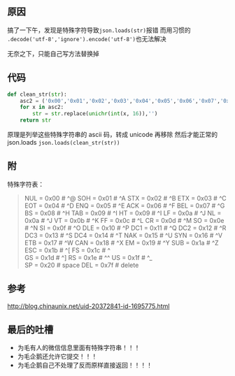 ## 原因
搞了一下午，发现是特殊字符导致`json.loads(str)`报错
而用习惯的 `.decode('utf-8','ignore').encode('utf-8')`也无法解决

无奈之下，只能自己写方法替换掉

## 代码
```python
def clean_str(str):
    asc2 = ('0x00','0x01','0x02','0x03','0x04','0x05','0x06','0x07','0x08','0x09','0x09','0x0a','0x0a','0x0b','0x0c','0x0d','0x0e','0x0f','0x10','0x11','0x12','0x13','0x14','0x15','0x16','0x17','0x18','0x19','0x1a','0x1b','0x1c','0x1d','0x1e','0x1f','0x20','0x7f')
    for x in asc2:
        str = str.replace(unichr(int(x, 16)),'')
    return str
```
原理是列举这些特殊字符串的 ascii 码，转成 unicode 再移除
然后才能正常的 json.loads
`json.loads(clean_str(str))`

## 附
特殊字符表：

>NUL	= 0x00	# ^@
SOH	= 0x01	# ^A
STX	= 0x02	# ^B
ETX	= 0x03	# ^C
EOT	= 0x04	# ^D
ENQ	= 0x05	# ^E
ACK	= 0x06	# ^F
BEL	= 0x07	# ^G
BS	= 0x08	# ^H
TAB	= 0x09	# ^I
HT	= 0x09	# ^I
LF	= 0x0a	# ^J
NL	= 0x0a	# ^J
VT	= 0x0b	# ^K
FF	= 0x0c	# ^L
CR	= 0x0d	# ^M
SO	= 0x0e	# ^N
SI	= 0x0f	# ^O
DLE	= 0x10	# ^P
DC1	= 0x11	# ^Q
DC2	= 0x12	# ^R
DC3	= 0x13	# ^S
DC4	= 0x14	# ^T
NAK	= 0x15	# ^U
SYN	= 0x16	# ^V
ETB	= 0x17	# ^W
CAN	= 0x18	# ^X
EM	= 0x19	# ^Y
SUB	= 0x1a	# ^Z
ESC	= 0x1b	# ^[
FS	= 0x1c	# ^\
GS	= 0x1d	# ^]
RS	= 0x1e	# ^^
US	= 0x1f	# ^_  
SP	= 0x20	# space
DEL	= 0x7f	# delete

## 参考
<http://blog.chinaunix.net/uid-20372841-id-1695775.html>

## 最后的吐槽
- 为毛有人的微信信息里面有特殊字符串！！！
- 为毛企鹅还允许它提交！！！
- 为毛企鹅自己不处理了反而原样直接返回！！！！